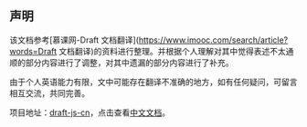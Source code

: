 ## 声明

该文档参考[慕课网-Draft 文档翻译](https://www.imooc.com/search/article?words=Draft 文档翻译)的资料进行整理。并根据个人理解对其中觉得表述不太通顺的部分内容进行了调整，对其中遗漏的部分内容进行了补充。

由于个人英语能力有限，文中可能存在翻译不准确的地方，如有任何疑问，可留言相互交流，共同完善。

项目地址：[draft-js-cn](https://github.com/mailzwj/draft-js-cn)，点击查看[中文文档](http://seejs.me/draft-js-cn/docs/)。

